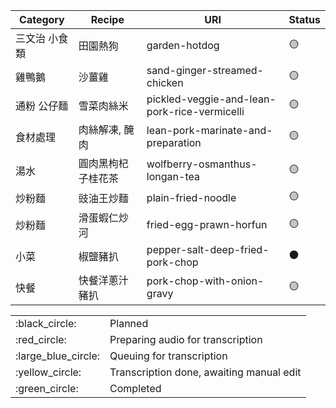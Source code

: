 | Category | Recipe    | URI                                          | Status          |
|----------|-----------|----------------------------------------------|-----------------|
| 三文治 小食類  | 田園熱狗      | garden-hotdog                                | :yellow_circle: |
| 雞鴨鵝      | 沙薑雞       | sand-ginger-streamed-chicken                 | :yellow_circle: |
| 通粉 公仔麵   | 雪菜肉絲米     | pickled-veggie-and-lean-pork-rice-vermicelli | :yellow_circle: |
| 食材處理     | 肉絲解凍, 醃肉  | lean-pork-marinate-and-preparation           | :yellow_circle: |
| 湯水       | 圓肉黑枸杞子桂花茶 | wolfberry-osmanthus-longan-tea               | :yellow_circle: |
| 炒粉麵      | 豉油王炒麵     | plain-fried-noodle                           | :yellow_circle: |
| 炒粉麵      | 滑蛋蝦仁炒河    | fried-egg-prawn-horfun                       | :yellow_circle: |
| 小菜       | 椒鹽豬扒      | pepper-salt-deep-fried-pork-chop             | :black_circle:  |
| 快餐       | 快餐洋蔥汁豬扒   | pork-chop-with-onion-gravy                   | :yellow_circle: |

|                       |                                          |
| --------------------- | ---------------------------------------- |
| :black\_circle:       | Planned                                  |
| :red\_circle:         | Preparing audio for transcription        |
| :large\_blue\_circle: | Queuing for transcription                |
| :yellow\_circle:      | Transcription done, awaiting manual edit |
| :green\_circle:       | Completed                                |
